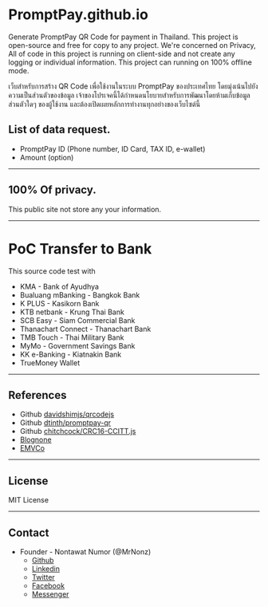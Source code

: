 # PromptPay.github.io
Generate PromptPay QR Code for payment in Thailand. This project is open-source and free for copy to any project. We're concerned on Privacy, All of code in this project is running on client-side and not create any logging or individual information. This project can running on 100% offline mode.

เว็บสำหรับการสร้าง QR Code เพื่อใช้งานในระบบ PromptPay ของประเทศไทย โดยมุ่งเน้นไปยังความเป็นส่วนตัวของข้อมูล เจ้าของโปรเจคนี้ได้กำหนดนโยบายสำหรับการพัฒนาโดยห้ามเก็บข้อมูลส่วนตัวใดๆ ของผู้ใช้งาน และต้องเปิดเผยหลักการทำงานทุกอย่างของเว็บไซต์นี้

## List of data request.
- PromptPay ID (Phone number, ID Card, TAX ID, e-wallet)
- Amount (option)

---

## 100% Of privacy.
This public site not store any your information.

---

# PoC Transfer to Bank
This source code test with
- KMA - Bank of Ayudhya
- Bualuang mBanking - Bangkok Bank
- K PLUS - Kasikorn Bank
- KTB netbank - Krung Thai Bank
- SCB Easy - Siam Commercial Bank
- Thanachart Connect - Thanachart Bank
- TMB Touch - Thai Military Bank
- MyMo - Government Savings Bank
- KK e-Banking - Kiatnakin Bank
- TrueMoney Wallet
---

## References
- Github [davidshimjs/qrcodejs](https://github.com/davidshimjs/qrcodejs)
- Github [dtinth/promptpay-qr](https://github.com/dtinth/promptpay-qr)
- Github [chitchcock/CRC16-CCITT.js](https://gist.github.com/chitchcock/5112270)
- [Blognone](https://www.blognone.com/node/95133)
- [EMVCo](https://www.emvco.com/emv-technologies/qrcodes/)
---

## License
MIT License

---

## Contact
- Founder - Nontawat Numor (@MrNonz)
    * [Github](https://github.com/MrNonz/)
    * [Linkedin](https://www.linkedin.com/in/MrNonz/)
    * [Twitter](https://twitter.com/MrNonz)
    * [Facebook](https://fb.me/MrNonz)
    * [Messenger](https://m.me/MrNonz)
